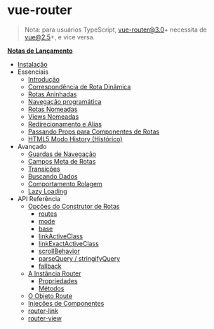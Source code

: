 # vue-router

> Nota: para usuários TypeScript, vue-router@3.0+ necessita de vue@2.5+, e vice versa.

**[Notas de Lançamento](https://github.com/vuejs/vue-router/releases)**

- [Instalação](installation.md)
- Essenciais
  - [Introdução](essentials/getting-started.md)
  - [Correspondência de Rota Dinâmica](essentials/dynamic-matching.md)
  - [Rotas Aninhadas](essentials/nested-routes.md)
  - [Navegação programática](essentials/navigation.md)
  - [Rotas Nomeadas](essentials/named-routes.md)
  - [Views Nomeadas](essentials/named-views.md)
  - [Redirecionamento e Alias](essentials/redirect-and-alias.md)
  - [Passando Props para Componentes de Rotas](essentials/passing-props.md)
  - [HTML5 Modo History (Histórico)](essentials/history-mode.md)
- Avançado
  - [Guardas de Navegação](advanced/navigation-guards.md)
  - [Campos Meta de Rotas](advanced/meta.md)
  - [Transições](advanced/transitions.md)
  - [Buscando Dados](advanced/data-fetching.md)
  - [Comportamento Rolagem](advanced/scroll-behavior.md)
  - [Lazy Loading](advanced/lazy-loading.md)
- API Referência
  - [Opções do Construtor de Rotas](api/options.md)
    - [routes](api/options.md#routes)
    - [mode](api/options.md#mode)
    - [base](api/options.md#base)
    - [linkActiveClass](api/options.md#linkactiveclass)
    - [linkExactActiveClass](api/options.md#linkexactactiveclass)
    - [scrollBehavior](api/options.md#scrollbehavior)
    - [parseQuery / stringifyQuery](api/options.md#parsequery--stringifyquery)
    - [fallback](api/options.md#fallback)
  - [A Instância Router](api/router-instance.md)
    - [Propriedades](api/router-instance.md#properties)
    - [Métodos](api/router-instance.md#methods)
  - [O Objeto Route](api/route-object.md)
  - [Injeções de Componentes](api/component-injections.md)
  - [router-link](api/router-link.md)
  - [router-view](api/router-view.md)
